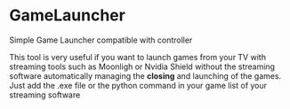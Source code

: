 # GameLauncher
Simple Game Launcher compatible with controller

This tool is very useful if you want to launch games from your TV with streaming tools such as Moonligh or Nvidia Shield without the streaming software automatically managing the **closing** and launching of the games. Just add the .exe file or the python command in your game list of your streaming software
